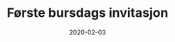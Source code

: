 ---
date: 2020-02-03
title: "Første bursdags invitasjon"
categories: Svart Hvit
tags: 
    - baby
span: 4
---